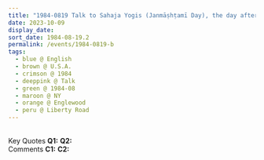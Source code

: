 ```yaml
---
title: "1984-0819 Talk to Sahaja Yogis (Janmāṣhṭamī Day), the day after Śhrī Kṛiṣhṇa Pūjā, Tent, Backyard, House of Judy Gaddy, 442 Liberty Road, Englewood, NJ, U.S.A."
date: 2023-10-09
display_date: 
sort_date: 1984-08-19.2
permalink: /events/1984-0819-b
tags:
  - blue @ English
  - brown @ U.S.A.
  - crimson @ 1984
  - deeppink @ Talk
  - green @ 1984-08
  - maroon @ NY
  - orange @ Englewood
  - peru @ Liberty Road
---
```


<br>

<wave-list>
  <list-title color="DarkSeaGreen" width="55">Key Quotes</list-title>
  <list-item color="BlanchedAlmond" width="280"><b>Q1:</b> <i></i></list-item>
  <list-item color="Lavender" width="280"><b>Q2:</b> <i></i></list-item>
</wave-list>

<br>

<wave-list>
  <list-title color="DarkSeaGreen" width="55">Comments</list-title>
  <list-item color="BlanchedAlmond" width="280"><b>C1:</b> <i></i></list-item>
  <list-item color="Lavender" width="280"><b>C2:</b> <i></i></list-item>
</wave-list>